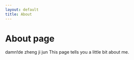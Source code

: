 ```yaml
---
layout: default
title: About
---
```

# About page
damn!de zheng ji jun
This page tells you a little bit about me.